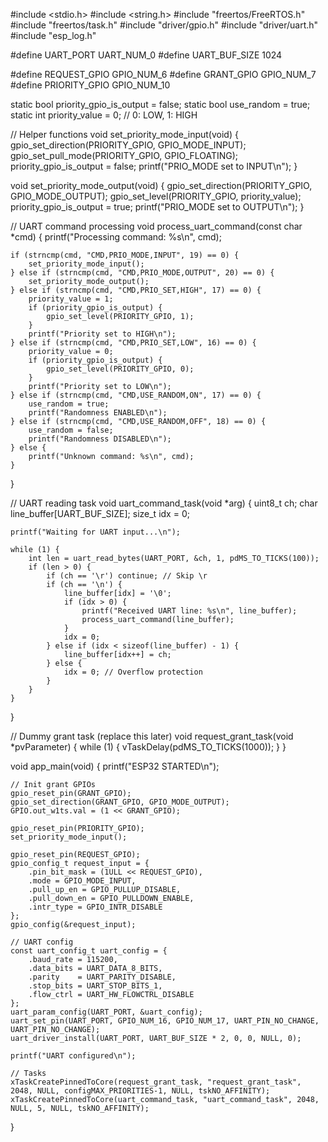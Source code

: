 #include <stdio.h>
#include <string.h>
#include "freertos/FreeRTOS.h"
#include "freertos/task.h"
#include "driver/gpio.h"
#include "driver/uart.h"
#include "esp_log.h"

#define UART_PORT UART_NUM_0
#define UART_BUF_SIZE 1024

#define REQUEST_GPIO GPIO_NUM_6
#define GRANT_GPIO   GPIO_NUM_7
#define PRIORITY_GPIO GPIO_NUM_10

static bool priority_gpio_is_output = false;
static bool use_random = true;
static int priority_value = 0; // 0: LOW, 1: HIGH

// Helper functions
void set_priority_mode_input(void) {
    gpio_set_direction(PRIORITY_GPIO, GPIO_MODE_INPUT);
    gpio_set_pull_mode(PRIORITY_GPIO, GPIO_FLOATING);
    priority_gpio_is_output = false;
    printf("PRIO_MODE set to INPUT\n");
}

void set_priority_mode_output(void) {
    gpio_set_direction(PRIORITY_GPIO, GPIO_MODE_OUTPUT);
    gpio_set_level(PRIORITY_GPIO, priority_value);
    priority_gpio_is_output = true;
    printf("PRIO_MODE set to OUTPUT\n");
}

// UART command processing
void process_uart_command(const char *cmd) {
    printf("Processing command: %s\n", cmd);

    if (strncmp(cmd, "CMD,PRIO_MODE,INPUT", 19) == 0) {
        set_priority_mode_input();
    } else if (strncmp(cmd, "CMD,PRIO_MODE,OUTPUT", 20) == 0) {
        set_priority_mode_output();
    } else if (strncmp(cmd, "CMD,PRIO_SET,HIGH", 17) == 0) {
        priority_value = 1;
        if (priority_gpio_is_output) {
            gpio_set_level(PRIORITY_GPIO, 1);
        }
        printf("Priority set to HIGH\n");
    } else if (strncmp(cmd, "CMD,PRIO_SET,LOW", 16) == 0) {
        priority_value = 0;
        if (priority_gpio_is_output) {
            gpio_set_level(PRIORITY_GPIO, 0);
        }
        printf("Priority set to LOW\n");
    } else if (strncmp(cmd, "CMD,USE_RANDOM,ON", 17) == 0) {
        use_random = true;
        printf("Randomness ENABLED\n");
    } else if (strncmp(cmd, "CMD,USE_RANDOM,OFF", 18) == 0) {
        use_random = false;
        printf("Randomness DISABLED\n");
    } else {
        printf("Unknown command: %s\n", cmd);
    }
}

// UART reading task
void uart_command_task(void *arg) {
    uint8_t ch;
    char line_buffer[UART_BUF_SIZE];
    size_t idx = 0;

    printf("Waiting for UART input...\n");

    while (1) {
        int len = uart_read_bytes(UART_PORT, &ch, 1, pdMS_TO_TICKS(100));
        if (len > 0) {
            if (ch == '\r') continue; // Skip \r
            if (ch == '\n') {
                line_buffer[idx] = '\0';
                if (idx > 0) {
                    printf("Received UART line: %s\n", line_buffer);
                    process_uart_command(line_buffer);
                }
                idx = 0;
            } else if (idx < sizeof(line_buffer) - 1) {
                line_buffer[idx++] = ch;
            } else {
                idx = 0; // Overflow protection
            }
        }
    }
}

// Dummy grant task (replace this later)
void request_grant_task(void *pvParameter) {
    while (1) {
        vTaskDelay(pdMS_TO_TICKS(1000));
    }
}

void app_main(void) {
    printf("ESP32 STARTED\n");

    // Init grant GPIOs
    gpio_reset_pin(GRANT_GPIO);
    gpio_set_direction(GRANT_GPIO, GPIO_MODE_OUTPUT);
    GPIO.out_w1ts.val = (1 << GRANT_GPIO);

    gpio_reset_pin(PRIORITY_GPIO);
    set_priority_mode_input();

    gpio_reset_pin(REQUEST_GPIO);
    gpio_config_t request_input = {
        .pin_bit_mask = (1ULL << REQUEST_GPIO),
        .mode = GPIO_MODE_INPUT,
        .pull_up_en = GPIO_PULLUP_DISABLE,
        .pull_down_en = GPIO_PULLDOWN_ENABLE,
        .intr_type = GPIO_INTR_DISABLE
    };
    gpio_config(&request_input);

    // UART config
    const uart_config_t uart_config = {
        .baud_rate = 115200,
        .data_bits = UART_DATA_8_BITS,
        .parity    = UART_PARITY_DISABLE,
        .stop_bits = UART_STOP_BITS_1,
        .flow_ctrl = UART_HW_FLOWCTRL_DISABLE
    };
    uart_param_config(UART_PORT, &uart_config);
    uart_set_pin(UART_PORT, GPIO_NUM_16, GPIO_NUM_17, UART_PIN_NO_CHANGE, UART_PIN_NO_CHANGE);
    uart_driver_install(UART_PORT, UART_BUF_SIZE * 2, 0, 0, NULL, 0);

    printf("UART configured\n");

    // Tasks
    xTaskCreatePinnedToCore(request_grant_task, "request_grant_task", 2048, NULL, configMAX_PRIORITIES-1, NULL, tskNO_AFFINITY);
    xTaskCreatePinnedToCore(uart_command_task, "uart_command_task", 2048, NULL, 5, NULL, tskNO_AFFINITY);
}
